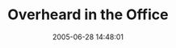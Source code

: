 ---
date: 2005-06-28 14:48:01
link:
  source: delicious
  source_url: https://del.icio.us/roytang
  text: Overheard in the Office
  url: http://overheardintheoffice.com/
slug: overheard-in-the-office
source: delicious
tags:
- blogs
- cool
- funny
title: Overheard in the Office
---